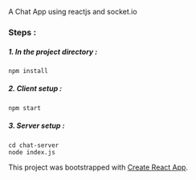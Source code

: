 A Chat App using reactjs and socket.io  

### Steps :
##### 1. In the project directory :  
`npm install`  
##### 2. Client setup :  
`npm start`  
##### 3. Server setup :  
`cd chat-server`  
`node index.js`  

This project was bootstrapped with [Create React App](https://github.com/facebookincubator/create-react-app).
